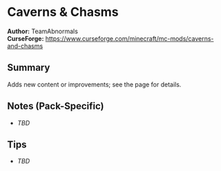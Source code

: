 # Caverns & Chasms

**Author:** TeamAbnormals  
**CurseForge:** https://www.curseforge.com/minecraft/mc-mods/caverns-and-chasms

## Summary
Adds new content or improvements; see the page for details.

## Notes (Pack-Specific)
- _TBD_

## Tips
- _TBD_

